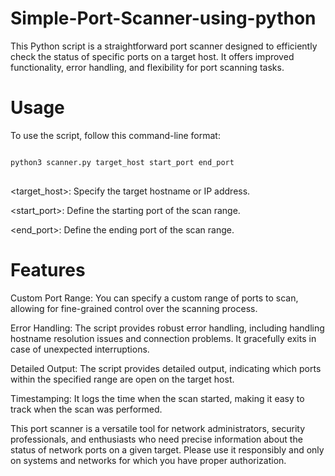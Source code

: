# Simple-Port-Scanner-using-python
This Python script is a straightforward port scanner designed to efficiently check the status of specific ports on a target host. It offers improved functionality, error handling, and flexibility for port scanning tasks.

# Usage
To use the script, follow this command-line format:

<pre>
<code>
python3 scanner.py target_host start_port end_port
</code>
</pre>

<target_host>: Specify the target hostname or IP address.

<start_port>: Define the starting port of the scan range.

<end_port>: Define the ending port of the scan range.


# Features
Custom Port Range: You can specify a custom range of ports to scan, allowing for fine-grained control over the scanning process.

Error Handling: The script provides robust error handling, including handling hostname resolution issues and connection problems. It gracefully exits in case of unexpected interruptions.

Detailed Output: The script provides detailed output, indicating which ports within the specified range are open on the target host.

Timestamping: It logs the time when the scan started, making it easy to track when the scan was performed.

This port scanner is a versatile tool for network administrators, security professionals, and enthusiasts who need precise information about the status of network ports on a given target. Please use it responsibly and only on systems and networks for which you have proper authorization.
